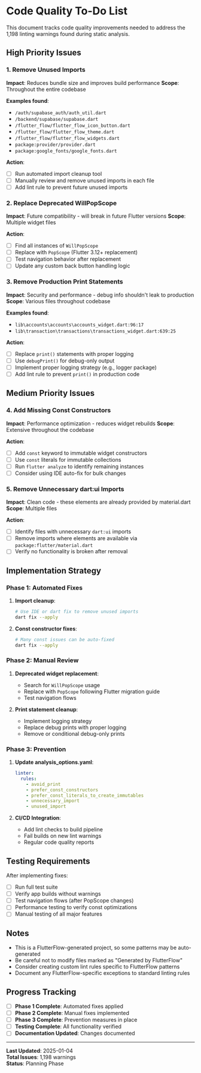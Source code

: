 # Code Quality To-Do List

This document tracks code quality improvements needed to address the 1,198 linting warnings found during static analysis.

## High Priority Issues

### 1. Remove Unused Imports
**Impact**: Reduces bundle size and improves build performance
**Scope**: Throughout the entire codebase

**Examples found**:
- `/auth/supabase_auth/auth_util.dart`
- `/backend/supabase/supabase.dart` 
- `/flutter_flow/flutter_flow_icon_button.dart`
- `/flutter_flow/flutter_flow_theme.dart`
- `/flutter_flow/flutter_flow_widgets.dart`
- `package:provider/provider.dart`
- `package:google_fonts/google_fonts.dart`

**Action**: 
- [ ] Run automated import cleanup tool
- [ ] Manually review and remove unused imports in each file
- [ ] Add lint rule to prevent future unused imports

### 2. Replace Deprecated WillPopScope
**Impact**: Future compatibility - will break in future Flutter versions
**Scope**: Multiple widget files

**Action**:
- [ ] Find all instances of `WillPopScope`
- [ ] Replace with `PopScope` (Flutter 3.12+ replacement)
- [ ] Test navigation behavior after replacement
- [ ] Update any custom back button handling logic

### 3. Remove Production Print Statements
**Impact**: Security and performance - debug info shouldn't leak to production
**Scope**: Various files throughout codebase

**Examples found**:
- `lib\accounts\accounts\accounts_widget.dart:96:17`
- `lib\transaction\transactions\transactions_widget.dart:639:25`

**Action**:
- [ ] Replace `print()` statements with proper logging
- [ ] Use `debugPrint()` for debug-only output
- [ ] Implement proper logging strategy (e.g., logger package)
- [ ] Add lint rule to prevent `print()` in production code

## Medium Priority Issues

### 4. Add Missing Const Constructors
**Impact**: Performance optimization - reduces widget rebuilds
**Scope**: Extensive throughout the codebase

**Action**:
- [ ] Add `const` keyword to immutable widget constructors
- [ ] Use `const` literals for immutable collections
- [ ] Run `flutter analyze` to identify remaining instances
- [ ] Consider using IDE auto-fix for bulk changes

### 5. Remove Unnecessary dart:ui Imports
**Impact**: Clean code - these elements are already provided by material.dart
**Scope**: Multiple files

**Action**:
- [ ] Identify files with unnecessary `dart:ui` imports
- [ ] Remove imports where elements are available via `package:flutter/material.dart`
- [ ] Verify no functionality is broken after removal

## Implementation Strategy

### Phase 1: Automated Fixes
1. **Import cleanup**:
   ```bash
   # Use IDE or dart fix to remove unused imports
   dart fix --apply
   ```

2. **Const constructor fixes**:
   ```bash
   # Many const issues can be auto-fixed
   dart fix --apply
   ```

### Phase 2: Manual Review
1. **Deprecated widget replacement**:
   - Search for `WillPopScope` usage
   - Replace with `PopScope` following Flutter migration guide
   - Test navigation flows

2. **Print statement cleanup**:
   - Implement logging strategy
   - Replace debug prints with proper logging
   - Remove or conditional debug-only prints

### Phase 3: Prevention
1. **Update analysis_options.yaml**:
   ```yaml
   linter:
     rules:
       - avoid_print
       - prefer_const_constructors
       - prefer_const_literals_to_create_immutables
       - unnecessary_import
       - unused_import
   ```

2. **CI/CD Integration**:
   - Add lint checks to build pipeline
   - Fail builds on new lint warnings
   - Regular code quality reports

## Testing Requirements

After implementing fixes:
- [ ] Run full test suite
- [ ] Verify app builds without warnings
- [ ] Test navigation flows (after PopScope changes)
- [ ] Performance testing to verify const optimizations
- [ ] Manual testing of all major features

## Notes

- This is a FlutterFlow-generated project, so some patterns may be auto-generated
- Be careful not to modify files marked as "Generated by FlutterFlow"
- Consider creating custom lint rules specific to FlutterFlow patterns
- Document any FlutterFlow-specific exceptions to standard linting rules

## Progress Tracking

- [ ] **Phase 1 Complete**: Automated fixes applied
- [ ] **Phase 2 Complete**: Manual fixes implemented  
- [ ] **Phase 3 Complete**: Prevention measures in place
- [ ] **Testing Complete**: All functionality verified
- [ ] **Documentation Updated**: Changes documented

---

**Last Updated**: 2025-01-04  
**Total Issues**: 1,198 warnings  
**Status**: Planning Phase